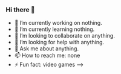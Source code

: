 ### Hi there 👋



- 🔭 I’m currently working on nothing.
- 🌱 I’m currently learning nothing.
- 👯 I’m looking to collaborate on anything.
- 🤔 I’m looking for help with anything.
- 💬 Ask me about anything. 
- 📫 How to reach me: none 
- ⚡ Fun fact: video games
-->
